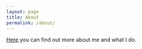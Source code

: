```yaml
---
layout: page
title: About
permalink: /about/
---
```


[Here][bkamins_home] you can find out more about me and what I do.

[bkamins_home]: http://bogumilkaminski.pl/about/

